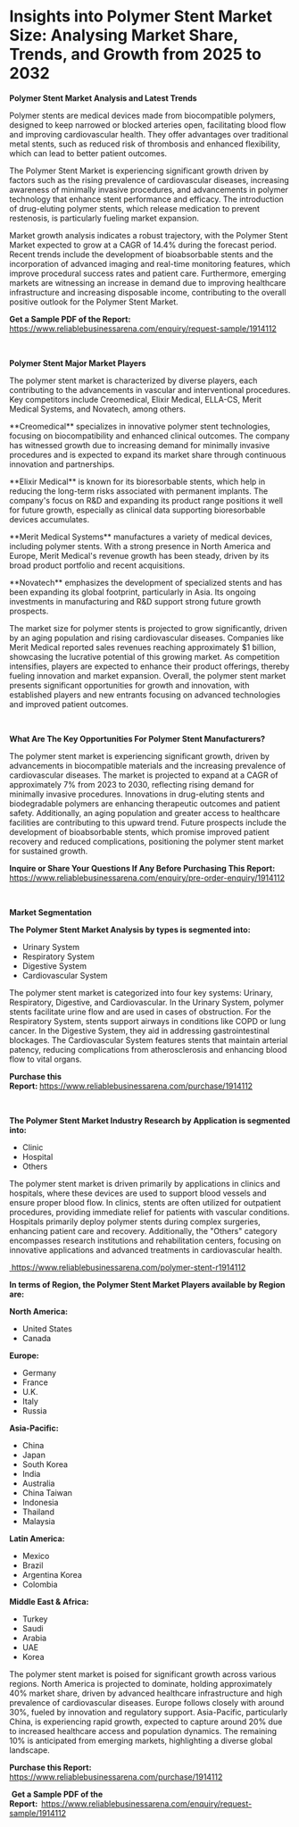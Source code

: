<p><h1>Insights into Polymer Stent Market Size: Analysing Market Share, Trends, and Growth from 2025 to 2032</h1></p><p><strong>Polymer Stent Market Analysis and Latest Trends</strong></p>
<p><p>Polymer stents are medical devices made from biocompatible polymers, designed to keep narrowed or blocked arteries open, facilitating blood flow and improving cardiovascular health. They offer advantages over traditional metal stents, such as reduced risk of thrombosis and enhanced flexibility, which can lead to better patient outcomes.</p><p>The Polymer Stent Market is experiencing significant growth driven by factors such as the rising prevalence of cardiovascular diseases, increasing awareness of minimally invasive procedures, and advancements in polymer technology that enhance stent performance and efficacy. The introduction of drug-eluting polymer stents, which release medication to prevent restenosis, is particularly fueling market expansion.</p><p>Market growth analysis indicates a robust trajectory, with the Polymer Stent Market expected to grow at a CAGR of 14.4% during the forecast period. Recent trends include the development of bioabsorbable stents and the incorporation of advanced imaging and real-time monitoring features, which improve procedural success rates and patient care. Furthermore, emerging markets are witnessing an increase in demand due to improving healthcare infrastructure and increasing disposable income, contributing to the overall positive outlook for the Polymer Stent Market.</p></p>
<p><strong>Get a Sample PDF of the Report:&nbsp;</strong> <a href="https://www.reliablebusinessarena.com/enquiry/request-sample/1914112?utm_campaign=3526&utm_medium=2&utm_source=Github&utm_content=ia&utm_term=13042025&utm_id=polymer-stent">https://www.reliablebusinessarena.com/enquiry/request-sample/1914112</a></p>
<p>&nbsp;</p>
<p><strong>Polymer Stent Major Market Players</strong></p>
<p><p>The polymer stent market is characterized by diverse players, each contributing to the advancements in vascular and interventional procedures. Key competitors include Creomedical, Elixir Medical, ELLA-CS, Merit Medical Systems, and Novatech, among others.</p><p>**Creomedical** specializes in innovative polymer stent technologies, focusing on biocompatibility and enhanced clinical outcomes. The company has witnessed growth due to increasing demand for minimally invasive procedures and is expected to expand its market share through continuous innovation and partnerships.</p><p>**Elixir Medical** is known for its bioresorbable stents, which help in reducing the long-term risks associated with permanent implants. The company's focus on R&D and expanding its product range positions it well for future growth, especially as clinical data supporting bioresorbable devices accumulates.</p><p>**Merit Medical Systems** manufactures a variety of medical devices, including polymer stents. With a strong presence in North America and Europe, Merit Medical's revenue growth has been steady, driven by its broad product portfolio and recent acquisitions. </p><p>**Novatech** emphasizes the development of specialized stents and has been expanding its global footprint, particularly in Asia. Its ongoing investments in manufacturing and R&D support strong future growth prospects.</p><p>The market size for polymer stents is projected to grow significantly, driven by an aging population and rising cardiovascular diseases. Companies like Merit Medical reported sales revenues reaching approximately $1 billion, showcasing the lucrative potential of this growing market. As competition intensifies, players are expected to enhance their product offerings, thereby fueling innovation and market expansion. Overall, the polymer stent market presents significant opportunities for growth and innovation, with established players and new entrants focusing on advanced technologies and improved patient outcomes.</p></p>
<p>&nbsp;</p>
<p><strong>What Are The Key Opportunities For Polymer Stent Manufacturers?</strong></p>
<p><p>The polymer stent market is experiencing significant growth, driven by advancements in biocompatible materials and the increasing prevalence of cardiovascular diseases. The market is projected to expand at a CAGR of approximately 7% from 2023 to 2030, reflecting rising demand for minimally invasive procedures. Innovations in drug-eluting stents and biodegradable polymers are enhancing therapeutic outcomes and patient safety. Additionally, an aging population and greater access to healthcare facilities are contributing to this upward trend. Future prospects include the development of bioabsorbable stents, which promise improved patient recovery and reduced complications, positioning the polymer stent market for sustained growth.</p></p>
<p><strong>Inquire or Share Your Questions If Any Before Purchasing This Report:</strong> <a href="https://www.reliablebusinessarena.com/enquiry/pre-order-enquiry/1914112?utm_campaign=3526&utm_medium=2&utm_source=Github&utm_content=ia&utm_term=13042025&utm_id=polymer-stent">https://www.reliablebusinessarena.com/enquiry/pre-order-enquiry/1914112</a></p>
<p>&nbsp;</p>
<p><strong>Market Segmentation</strong></p>
<p><strong>The Polymer Stent Market Analysis by types is segmented into:</strong></p>
<p><ul><li>Urinary System</li><li>Respiratory System</li><li>Digestive System</li><li>Cardiovascular System</li></ul></p>
<p><p>The polymer stent market is categorized into four key systems: Urinary, Respiratory, Digestive, and Cardiovascular. In the Urinary System, polymer stents facilitate urine flow and are used in cases of obstruction. For the Respiratory System, stents support airways in conditions like COPD or lung cancer. In the Digestive System, they aid in addressing gastrointestinal blockages. The Cardiovascular System features stents that maintain arterial patency, reducing complications from atherosclerosis and enhancing blood flow to vital organs.</p></p>
<p><strong>Purchase this Report:&nbsp;</strong><a href="https://www.reliablebusinessarena.com/purchase/1914112?utm_campaign=3526&utm_medium=2&utm_source=Github&utm_content=ia&utm_term=13042025&utm_id=polymer-stent">https://www.reliablebusinessarena.com/purchase/1914112</a></p>
<p>&nbsp;</p>
<p><strong>The Polymer Stent Market Industry Research by Application is segmented into:</strong></p>
<p><ul><li>Clinic</li><li>Hospital</li><li>Others</li></ul></p>
<p><p>The polymer stent market is driven primarily by applications in clinics and hospitals, where these devices are used to support blood vessels and ensure proper blood flow. In clinics, stents are often utilized for outpatient procedures, providing immediate relief for patients with vascular conditions. Hospitals primarily deploy polymer stents during complex surgeries, enhancing patient care and recovery. Additionally, the "Others" category encompasses research institutions and rehabilitation centers, focusing on innovative applications and advanced treatments in cardiovascular health.</p></p>
<p><a href="https://www.reliablebusinessarena.com/polymer-stent-r1914112?utm_campaign=3526&utm_medium=2&utm_source=Github&utm_content=ia&utm_term=13042025&utm_id=polymer-stent">&nbsp;https://www.reliablebusinessarena.com/polymer-stent-r1914112</a></p>
<p><strong>In terms of Region, the Polymer Stent Market Players available by Region are:</strong></p>
<p>
    <p> <strong> North America: </strong>
        <ul>
            <li>United States</li>
            <li>Canada</li>
        </ul>
        </p> 
    <p> <strong> Europe: </strong>
        <ul>
            <li>Germany</li>
            <li>France</li>
            <li>U.K.</li>
            <li>Italy</li>
            <li>Russia</li>
        </ul>
        </p> 
    <p> <strong> Asia-Pacific: </strong>
        <ul>
            <li>China</li>
            <li>Japan</li>
            <li>South Korea</li>
            <li>India</li>
            <li>Australia</li>
            <li>China Taiwan</li>
            <li>Indonesia</li>
            <li>Thailand</li>
            <li>Malaysia</li>
        </ul>
        </p> 
    <p> <strong> Latin America: </strong>
        <ul>
            <li>Mexico</li>
            <li>Brazil</li>
            <li>Argentina Korea</li>
            <li>Colombia</li>
        </ul>
        </p> 
    <p> <strong> Middle East & Africa: </strong>
        <ul>
            <li>Turkey</li>
            <li>Saudi</li>
            <li>Arabia</li>
            <li>UAE</li>
            <li>Korea</li>
        </ul>
    </p>
    </p>
<p><p>The polymer stent market is poised for significant growth across various regions. North America is projected to dominate, holding approximately 40% market share, driven by advanced healthcare infrastructure and high prevalence of cardiovascular diseases. Europe follows closely with around 30%, fueled by innovation and regulatory support. Asia-Pacific, particularly China, is experiencing rapid growth, expected to capture around 20% due to increased healthcare access and population dynamics. The remaining 10% is anticipated from emerging markets, highlighting a diverse global landscape.</p></p>
<p><strong>Purchase this Report: </strong><a href="https://www.reliablebusinessarena.com/purchase/1914112?utm_campaign=3526&utm_medium=2&utm_source=Github&utm_content=ia&utm_term=13042025&utm_id=polymer-stent">https://www.reliablebusinessarena.com/purchase/1914112</a></p>
<p>&nbsp;<strong>Get a Sample PDF of the Report:&nbsp;&nbsp;</strong><a href="https://www.reliablebusinessarena.com/enquiry/request-sample/1914112?utm_campaign=3526&utm_medium=2&utm_source=Github&utm_content=ia&utm_term=13042025&utm_id=polymer-stent">https://www.reliablebusinessarena.com/enquiry/request-sample/1914112</a></p>
<p><strong></strong></p>
<p><p></p><p></p><p></p></p>